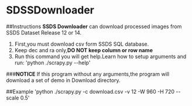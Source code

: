 # SDSSDownloader
##Instructions
**SSDS Downloader** can download processed images from SSDS Dataset Release 12 or 14.
1. First,you must download csv form SSDS SQL database.  
2. Keep dec and ra only,**DO NOT keep column or row name**
3. Run this command you will get help.Learn how to setup arguments and run:
'python ./scrapy.py --help'

###**NOTICE** If this program without any arguments,the program will download a set of demo in Download directory.

##Example
'python ./scrapy.py -c download.csv -v 12 -W 960 -H 720 --scale 0.5'
